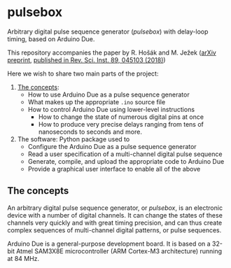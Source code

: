 # pulsebox
Arbitrary digital pulse sequence generator (_pulsebox_) with delay-loop timing, based on Arduino Due.

This repository accompanies the paper by R. Hošák and M. Ježek ([arXiv preprint](https://arxiv.org/abs/1801.02433), [published in Rev. Sci. Inst. 89, 045103 (2018)](https://doi.org/10.1063/1.5019685))

Here we wish to share two main parts of the project:
1. [The concepts](#the-concepts):
   - How to use Arduino Due as a pulse sequence generator
   - What makes up the appropriate `.ino` source file
   - How to control Arduino Due using lower-level instructions
      + How to change the state of numerous digital pins at once
      + How to produce very precise delays ranging from tens of nanoseconds to seconds and more.
2. The software: Python package used to
   - Configure the Arduino Due as a pulse sequence generator
   - Read a user specification of a multi-channel digital pulse sequence
   - Generate, compile, and upload the appropriate code to Arduino Due
   - Provide a graphical user interface to enable all of the above

## The concepts
An arbitrary digital pulse sequence generator, or _pulsebox_, is an electronic device with a number of digital channels. It can change the states of these channels very quickly and with great timing precision, and can thus create complex sequences of multi-channel digital patterns, or pulse sequences.

Arduino Due is a general-purpose development board. It is based on a 32-bit Atmel SAM3X8E microcontroller (ARM Cortex-M3 architecture) running at 84 MHz.
